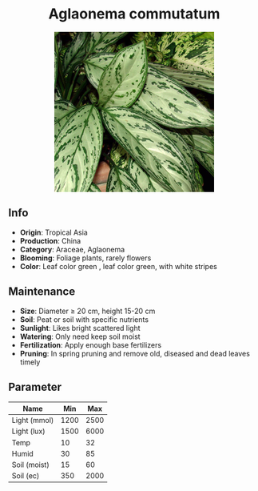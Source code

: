 <h1 align='center'>Aglaonema commutatum</h1>
<p align="center">
    <img 
        align='center'
        width='320'
        src="../images/aglaonema commutatum.png" 
        alt='Aglaonema commutatum' />
</p>

## Info

 - **Origin**: Tropical Asia
 - **Production**: China
 - **Category**: Araceae, Aglaonema
 - **Blooming**: Foliage plants, rarely flowers
 - **Color**: Leaf color green , leaf color green, with white stripes

## Maintenance

 - **Size**: Diameter ≥ 20 cm, height 15-20 cm
 - **Soil**: Peat or soil with specific nutrients
 - **Sunlight**: Likes bright scattered light
 - **Watering**: Only need keep soil moist
 - **Fertilization**: Apply enough base fertilizers
 - **Pruning**: In spring pruning and remove old, diseased and dead leaves timely

## Parameter

| Name         | Min  | Max   |
|--------------|------|-------|
| Light (mmol) | 1200 | 2500  |
| Light (lux)  | 1500 | 6000 |
| Temp         | 10    | 32    |
| Humid        | 30   | 85    |
| Soil (moist) | 15   | 60    |
| Soil (ec)    | 350  | 2000  |